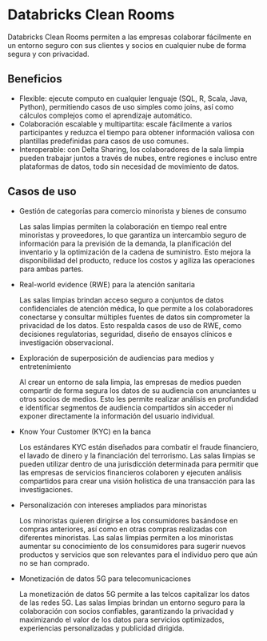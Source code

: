 # Databricks Clean Rooms

Databricks Clean Rooms permiten a las empresas colaborar fácilmente en un entorno seguro con sus clientes y socios en cualquier nube de forma segura y con privacidad.

## Beneficios

- Flexible: ejecute computo en cualquier lenguaje (SQL, R, Scala, Java, Python), permitiendo casos de uso simples como joins, así como cálculos complejos como el aprendizaje automático.
- Colaboración escalable y multipartita: escale fácilmente a varios participantes y reduzca el tiempo para obtener información valiosa con plantillas predefinidas para casos de uso comunes.
- Interoperable: con Delta Sharing, los colaboradores de la sala limpia pueden trabajar juntos a través de nubes, entre regiones e incluso entre plataformas de datos, todo sin necesidad de movimiento de datos.

## Casos de uso

- Gestión de categorías para comercio minorista y bienes de consumo

  Las salas limpias permiten la colaboración en tiempo real entre minoristas y proveedores, lo que garantiza un intercambio seguro de información para la previsión de la demanda, la planificación del inventario y la optimización de la cadena de suministro. Esto mejora la disponibilidad del producto, reduce los costos y agiliza las operaciones para ambas partes.

- Real-world evidence (RWE) para la atención sanitaria

  Las salas limpias brindan acceso seguro a conjuntos de datos confidenciales de atención médica, lo que permite a los colaboradores conectarse y consultar múltiples fuentes de datos sin comprometer la privacidad de los datos. Esto respalda casos de uso de RWE, como decisiones regulatorias, seguridad, diseño de ensayos clínicos e investigación observacional.

- Exploración de superposición de audiencias para medios y entretenimiento

  Al crear un entorno de sala limpia, las empresas de medios pueden compartir de forma segura los datos de su audiencia con anunciantes u otros socios de medios. Esto les permite realizar análisis en profundidad e identificar segmentos de audiencia compartidos sin acceder ni exponer directamente la información del usuario individual.

- Know Your Customer (KYC) en la banca

  Los estándares KYC están diseñados para combatir el fraude financiero, el lavado de dinero y la financiación del terrorismo. Las salas limpias se pueden utilizar dentro de una jurisdicción determinada para permitir que las empresas de servicios financieros colaboren y ejecuten análisis compartidos para crear una visión holística de una transacción para las investigaciones.

- Personalización con intereses ampliados para minoristas

  Los minoristas quieren dirigirse a los consumidores basándose en compras anteriores, así como en otras compras realizadas con diferentes minoristas. Las salas limpias permiten a los minoristas aumentar su conocimiento de los consumidores para sugerir nuevos productos y servicios que son relevantes para el individuo pero que aún no se han comprado.

- Monetización de datos 5G para telecomunicaciones

  La monetización de datos 5G permite a las telcos capitalizar los datos de las redes 5G. Las salas limpias brindan un entorno seguro para la colaboración con socios confiables, garantizando la privacidad y maximizando el valor de los datos para servicios optimizados, experiencias personalizadas y publicidad dirigida.
